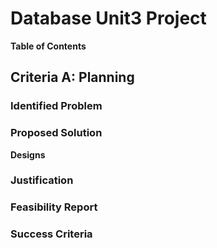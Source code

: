 # Database Unit3 Project 

**Table of Contents** 

## Criteria A: Planning 

### Identified Problem 

### Proposed Solution 

**Designs** 

### Justification 

### Feasibility Report 

### Success Criteria 



